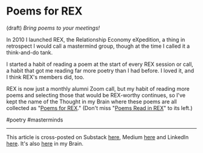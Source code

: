 # Poems for REX 
(draft) 
*Bring poems to your meetings!* 

In 2010 I launched REX, the Relationship Economy eXpedition, a thing in retrospect I would call a mastermind group, though at the time I called it a think-and-do tank. 

I started a habit of reading a poem at the start of every REX session or call, a habit that got me reading far more poetry than I had before. I loved it, and I think REX's members did, too. 

REX is now just a monthly alumni Zoom call, but my habit of reading more poems and selecting those that would be REX-worthy continues, so I've kept the name of the Thought in my Brain where these poems are all collected as "[Poems for REX](https://bra.in/8pWnAo)." (Don't miss "[Poems Read in REX](https://bra.in/9pxPKp)" to its left.) 



#poetry #masterminds 

--- 
This article is cross-posted on Substack [here](), Medium [here]() and LinkedIn [here](). It's also [here]() in my Brain.  